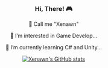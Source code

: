 <h3 align="center">Hi, There! 🎮</h3>
   <div align="center">
    
👋 Call me "Xenawn" 


👀 I’m interested in Game Develop...


🌱 I’m currently learning C# and Unity...



   [![Xenawn's GitHub stats](https://github-readme-stats.vercel.app/api?username=Xenawn&bg_color=70,0f4c81,ffffff&include_all_commits=true&count_private=true&v=2)](https://github.com/anuraghazra/github-readme-stats)
</div>
 



<!---
Xenawn/Xenawn is a ✨ special ✨ repository because its `README.md` (this file) appears on your GitHub profile.
You can click the Preview link to take a look at your changes.
--->

